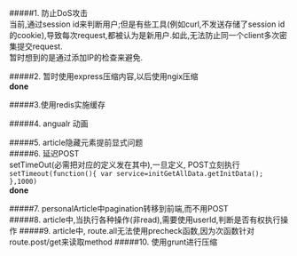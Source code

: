 #####1. 防止DoS攻击  
当前,通过session id来判断用户;但是有些工具(例如curl,不发送存储了session id的cookie),导致每次request,都被认为是新用户.如此,无法防止同一个client多次密集提交request.  
暂时想到的是通过添加IP的检查来避免.  


#####2. 暂时使用express压缩内容,以后使用ngix压缩   
**done**  


#####3.使用redis实施缓存  

#####4. angualr 动画  

#####5. article隐藏元素提前显式问题  
#####6. 延迟POST  
setTimeOut(必需把对应的定义发在其中),一旦定义, POST立刻执行  
`setTimeout(function(){
 var service=initGetAllData.getInitData();
 },1000)`  
 **done**  
 
#####7. personalArticle中pagination转移到前端,而不用POST  
#####8. article中,当执行各种操作(非read),需要使用userId,判断是否有权执行操作
#####9. article中, route.all无法使用precheck函数,因为次函数针对route.post/get来读取method
#####10. 使用grunt进行压缩

